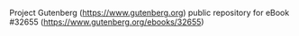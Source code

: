 Project Gutenberg (https://www.gutenberg.org) public repository for eBook #32655 (https://www.gutenberg.org/ebooks/32655)
